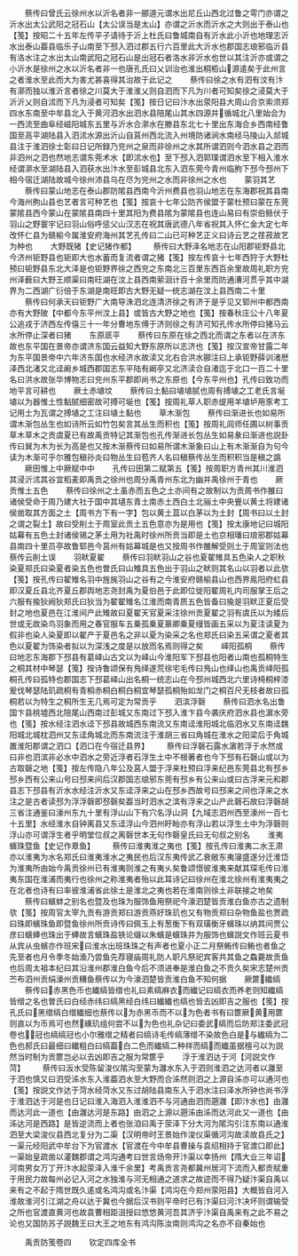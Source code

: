 <!-- { "loadSidebar": true } -->
　　蔡传曰曾氏云徐州水以沂名者非一郦道元谓水出尼丘山西北过鲁之雩门亦谓之沂水出太公武阳之冠石山【太公误当是太山】亦谓之沂水而沂水之大则出于泰山也【笺】按昭二十五年左传平子请待于沂上杜氏曰鲁城南自有沂水此小沂也地理志沂水出泰山葢县临乐子山南至下邳入泗过郡五行六百里此大沂水也郡国志琅邪临沂县有洛水注之水出太山南武阳之冠石山是出冠石者洛水非沂水也世以其注沂亦或谓之小沂水是徐州之水以沂名者非一也唐孔氏曰乂训治也淮出桐栢山源逺矣于此州言之者淮水至此而大为害尤甚喜得其治故于此记之
　　蔡传曰徐之水有泗有汶有汴有漷而独以淮沂言者徐之川莫大于淮淮乂则自泗而下凡为川者可知矣徐之浸莫大于沂沂乂则自沭而下凡为浸者可知矣【笺】按日记曰汴水出荥阳县大周山合京索须郑四水东南至中牟县北入于黄河泗水出泗水县陪尾山其水四源并循城北八里始合为一西流至曲阜经嵫阳城东五里与沂水合漷水在滕县东北七十里出东海合乡西南经鲁国至高平湖陆县入泗沭水源出沂山自莒州西北流入州境防诸涧水南经马陵山入郯城县注于淮泗徐士彰曰日记所録乃兖州之泉而非徐州之水其所谓泗则今泗水县之泗而非泗州之泗也然地志谓东莞术水【即沭水也】至下邳入泗郭璞谓泗水至下相入淮水经谓漷水至湖陆县入泗获水出汴水至彭城县北东入泗东莞今青州临朐下邳今邳州下相今宿迁湖陆故城今徐州沛县乌在尽为兖州之水而非徐州之水也
　　蒙羽其艺
　　蔡传曰蒙山地志在泰山郡防隂县西南今沂州费县也羽山地志在东海郡祝其县南今海州朐山县也艺者言可种艺也【笺】按哀十七年公防齐侯盟于蒙杜预曰蒙在东莞蒙隂县西今蒙山在蒙隂县南四十里其阳为费县隂为蒙隂县也连山易曰有崇伯鲧伏于羽山之野寰宇记曰羽山俗呼惩父山汉志在祝其唐武德八年省祝其入怀仁金大定七年改怀仁县为赣榆今属淮安府海州其艺孔传曰二山已可种艺正义曰诗云艺之荏菽故艺为种也
　　大野既猪【史记猪作都】
　　蔡传曰大野泽名地志在山阳郡钜野县北今济州钜野县也钜即大也水蓄而复流者谓之猪【笺】按左传哀十七年西狩于大野杜预曰钜野县东北大泽是也钜野界徐之西兖之东南北三百里东西百余里故周礼职方兖州泽薮曰大野王顺渠曰南旺湖在汶上县西南萦洄计百十余里而防通漕河贯乎其中湖界为二西湖广衍倍于东湖是南旺即古大野无疑一统志湖在汶上县西南二十里
　　蔡传曰何承天曰钜野广大南导洙泗北连清济徐之有济于是乎见又郓州中都西南亦有大野陂【中都今东平州汶上县】或皆古大野之地也【笺】按春秋庄公十八年夏公追戎于济西左传僖三十一年分曹地东傅于济则徐之有济可知孔传水所停曰猪马云水所停止深者曰猪
　　东原厎平
　　蔡传曰东原在徐之西北而谓之东者以在济东故也东平国在景帝亦谓济东国云益知大野东原所以志济也【笺】按汉宣帝甘露二年为东平国景帝中六年济东国也水经济水故渎又北右合洪水郦注曰上承钜野薛训渚厯泽西北渚又北迳阚乡城西郡国志东平陆有阚亭又北济渎合自渚迄于北口一百二十里名曰洪水故张华博物志曰兖州东平郡即尚书之东原也【今东平州也】孔传曰致功而地平言可耕也
　　厥土赤埴坟
　　蔡传曰土黏曰埴埴腻也周有搏埴之工老氏言埏埴以为器惟土性黏腻细密故可搏可埏也【笺】按周礼草人职赤缇用羊埴垆用豕考工记用土为瓦谓之搏埴之工注曰埴土黏也
　　草木渐包
　　蔡传曰渐进长也如易所谓木渐包丛生也如诗所云如竹包矣言其丛生而积也【笺】按周礼闾师任圃以树事贡草木草木之贡虞夏已有故禹贡特记其渐包也孔传渐进长包丛生如易彖曰渐进也説卦传曰巽为木为长为高是也又按木渐蔡传曰如易所谓木渐象曰山上有木渐渐自为句今读为木渐可乎尔雅包稹孙炎曰物丛生曰苞齐人名曰稹蔡传丛生而积积当是稹之譌
　　厥田惟上中厥赋中中
　　孔传曰田第二赋第五【笺】按周职方青州其川淮泗其浸沂沭其谷宜稻麦即禹贡之徐州也周分禹青州东北为幽并禹徐州于青也
　　厥贡惟土五色
　　蔡传曰徐州之土虽赤而五色之土亦间有之故制以为贡周书作雒曰诸侯受命于周乃建大社于国中其壝东青土南赤土西白土北骊土中央舋以黄土将建诸侯凿取其方面之土【周书方下有一字】包以黄土苴以白茅以为土封【周书曰以土封之谓之裂土】故曰受削土于周室此贡土五色意亦为是用也【笺】按太康地记曰城阳姑幕有五色土封诸侯锡之茅土用为社禹时徐州所贡当即是土也京相璠曰琅邪郡姑幕县南四十里员亭故鲁郓邑今莒州有姑幕城是也又按周书作雒解受则土于周室则法也蔡传云削土误
　　羽畎夏翟
　　蔡传曰羽畎羽山之谷也夏翟雉具五色染人之职秋染夏郑氏曰染夏者染五色也曽氏曰山雉具五色出于羽山之畎则其名山以羽者以此欤【笺】按孔传曰翟雉名羽中旌旄羽山之谷有之今淮安府赣榆县山也西界鳯阳府虹县即汉夏丘县北齐夏丘郡舆地志尧封禹为夏伯邑于此即位徙阳翟周礼内司服掌王后之六服有揄狄阙狄郑氏曰狄当为翟翟雉名江淮而南青质五色皆备曰揄是羽畎正夏后受封之地也夏邑在江淮间产此雉故曰夏翟天官夏采注徐州贡夏翟之羽有虞氏以为緌后世或无故染鸟羽象而用之春官服车五乗孤乗夏篆卿乗夏缦皆画五采以为夏注读夏为假非也染人染夏即以翟产于夏邑名之非以夏为染采之名也郑氏曰染五采谓之夏者其色以夏翟为饰染者拟以为深浅之度是以放而名焉则得之矣
　　峄阳孤桐
　　蔡传曰地志东海郡下邳县有葛峄山古文以为峄山今淮阳军下邳县也阳者山南也孤桐特生之桐其材中琴瑟【笺】按诗鲁颂保有鳬绎遂荒徐宅毛传曰鳬山也绎山也禹贡峄阳孤桐孔传曰孤特也郡国志下邳葛峄山出名桐一统志山在今邳州城西北六里诗椅桐梓漆爰伐琴瑟陆玑疏桐有青桐赤桐白桐白桐宜琴瑟孤桐殆如龙门之桐百尺无枝者故曰孤桐若以为特生之桐所生无几焉可定为常贡乎
　　泗滨浮磬
　　蔡传曰泗水名出鲁国卞县桃墟西北陪尾山西南过彭城又东南过下邳入淮卞县今袭庆府泗水县也濵水旁也【笺】按水经注泗水迳下邳县故城西东南流又东南迳淮阳城北临泗水又东南迳魏阳城北城枕泗州又东迳角城北而东南流注于淮胡三省曰角城在淮水之阳梁后于角城置淮阳郡谓之泗口【泗口在今宿迁县界】
　　蔡传曰浮磬石露水濵若浮于水然或曰非也泗滨非必水中泗水之旁近浮者石浮生土中不根著者也今下邳有石磬山或以为古取磬之地【笺】按左传隐八年公及莒人盟于浮来杜预曰浮来纪邑东莞县北有邳乡邳乡西有公来山号曰邳来间后汉郡国志琅邪东莞有邳乡有公来山或曰古浮来元和郡县志下邳县有沂水水经注沂水又东迳浮来之山在邳乡西故号曰邳来之间也浮来之水注之是古者读邳为浮浮磬即邳磬矣葢当时泗水之滨有浮来之山产此磬石故曰浮磬胡三省注通鉴曰濠州东九十里有浮山山下有穴名浮山洞【九域志泗州西至濠州一百七十五里】水经淮水自钟离县又东迳浮山今泗州盱眙亦有浮山若以浮生土中为浮磬则浮山亦可谓浮生者乎明堂位叔之离磬世本无句作磬皇氏曰无句叔之别名
　　淮夷蠙珠暨鱼【史记作臮鱼】
　　蔡传曰淮夷淮之夷也【笺】按孔传曰淮夷二水王肃亦以淮夷为水名郑氏曰淮夷淮水之夷民也后汉东夷传武乙衰敝东夷寖盛遂分迁淮岱为淮夷所由始今禹贡徐州已有淮夷则淮之有夷乆矣鲁颂憬彼淮夷来献其琛毛传曰淮夷东国在淮浦而夷行也徐州之称淮夷者殆以此耳诗记曰徐州在淮北徐州有淮夷夷之在北者也诗有曰率彼淮浦省此徐土是淮北之夷也若在淮南则徐土非联接之地矣
　　蔡传曰蠙蚌之别名也暨及也珠为服饰鱼用祭祀今濠泗楚皆贡淮白鱼亦古之遗制欤【笺】按周官太宰九贡有游贡郑曰游贡燕好珠玑也又有物贡郑曰杂物鱼盐也贾疏曰珠即蠙珠鱼即暨鱼徐州所贡诗传曰佩玉上有葱衡下有双璜衡牙蠙珠以纳其间贾公彦曰蠙蜯也珠出于蜯故言蠙珠盐铁论缀以朱蠙是蠙珠并为服饰也蠙説文作班云夏书从宾从虫蠙亦作班宋曰淮水出班珠珠之有声者也夏小正二月祭鲔传曰鲔也者鱼之先至者也月令季冬始渔乃尝鱼先荐寝庙周礼防人职凡祭祀宾客共其鱼之鱻薧故贡鱼也后周太祖本纪曰其沿淮州郡淮白鱼今后不须进奉是淮白鱼之不贡久矣宋志楚州贡苎布泗州贡绢濠州贡糟鱼蔡传以为今濠泗楚皆贡淮白鱼不知何据
　　厥篚纎缟
　　蔡传曰赤黑色币也纎缟皆缯也礼曰素缟麻衣而纎记曰缟衣而养老则知纎缟皆缯之名也曽氏曰白经赤纬曰缟黑经白纬曰纎纎也缟也皆去凶即吉之服也【笺】按孔氏曰黑缯缟白缯纎细也蔡传以为赤黑币而不以为色者书有曰篚厥黄用篚则直以为币焉可也然纁玑组何尝不以为色也礼杂记曰委武缟而后防郑注委武冠卷也冠也缟缟冠也小尔雅缯之精者曰缟诗毛传缟薄缯不染故色白是与纎缟为二色也郝氏曰最细曰纎粗白曰缟葢白二色而纎缟二种祥而缟而纎虽据檀弓以为説然当时制为贡篚岂必以去凶即吉之服为常篚乎
　　浮于淮泗达于河【河説文作菏】
　　蔡传曰汳水受陈留浚仪隂沟至蒙为灉水东入于泗则淮泗之达河者以灉至于泗也慎又曰泗受泲水东入淮葢泗水至大野而合泲然则泗之上源自泲亦可以通河也【笺】按説文作达于菏水经菏水又东过胡陆县南东入于泗水注曰泽水所钟也尚书浮于淮泗达于河是也日记曰淮入海泗入淮淮泗不与河通由泗而遡灉【即汴水也】由灉而达河此一道也【由灉达河是东路】由泗之上源以遡泲由泲而达河此又一道也【由泲达河是西路】是皆逆流而上者也张洎曰禹于荥泽下分大河为隂沟引注东南以通淮泗至大梁浚仪县西北复分为二渠【汉明帝时王景始作浚仪渠循河沟故渎故县氏之】一渠元经阳武中牟台下为官渡水【官渡在今中牟县曹操与袁绍相持于官渡口即此】一渠始皇疏凿以灌魏郡谓之鸿沟通考曰世言炀帝开汴渠以幸扬州【隋大业三年诏河南男女万丁开汴水起荥泽入淮千余里】考禹贡言尧都冀州居河下流而入都贡赋重于用民力故每州必记入河之水独淮与河无相通之道求之故迹而不得乃疑汴渠自禹以来有之不起于隋世既久逺或名鸿沟或名汴渠【鸿沟在今郑州荥阳县】大概皆自河入淮故淮河引江湖之舟以达于冀也今据后汉书则平帝时已有汴渠曰河汴决坏则谓输受之所也官渡直黄河也故袁曹相距沮授曰悠悠黄河吾其济乎汴渠自禹来有之此不易之论也又国防苏子説魏王曰大王之地东有鸿沟陈汝南则鸿沟之名亦不自秦始也













　　禹贡防笺卷四
　　钦定四库全书
